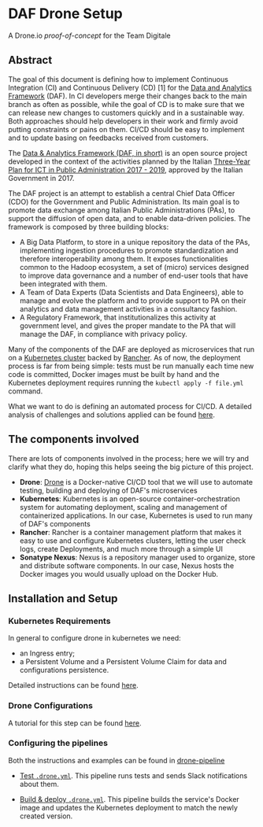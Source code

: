 # DAF Drone Setup

A Drone.io *proof-of-concept* for the Team Digitale

## Abstract

The goal of this document is defining how to implement Continuous Integration (CI) and Continuous Delivery (CD) [1] for the [Data and Analytics Framework](https://teamdigitale.governo.it/it/projects/daf.htm) (DAF). In CI developers merge their changes back to the main branch as often as possible, while the goal of CD is to make sure that we can release new changes to customers quickly and in a sustainable way. Both approaches should help developers in their work and firmly avoid putting constraints or pains on them. CI/CD should be easy to implement and to update basing on feedbacks received from customers.

The [Data & Analytics Framework (DAF, in short)](https://pianotriennale-ict.readthedocs.io/en/latest/doc/09_data-analytics-framework.html) is an open source project developed in the context of the activities planned by the Italian [Three-Year Plan for ICT in Public Administration 2017 - 2019](https://pianotriennale-ict.readthedocs.io/en/latest/), approved by the Italian Government in 2017.

The DAF project is an attempt to establish a central Chief Data Officer (CDO) for the Government and Public Administration. Its main goal is to promote data exchange among Italian Public Administrations (PAs), to support the diffusion of open data, and to enable data-driven policies. The framework is composed by three building blocks:

- A Big Data Platform, to store in a unique repository the data of the PAs, implementing ingestion procedures to promote standardization and therefore interoperability among them. It exposes functionalities common to the Hadoop ecosystem, a set of (micro) services designed to improve data governance and a number of end-user tools that have been integrated with them.
- A Team of Data Experts (Data Scientists and Data Engineers), able to manage and evolve the platform and to provide support to PA on their analytics and data management activities in a consultancy fashion.
- A Regulatory Framework, that institutionalizes this activity at government level, and gives the proper mandate to the PA that will manage the DAF, in compliance with privacy policy.

Many of the components of the DAF are deployed as microservices that run on a [Kubernetes cluster](https://kubernetes.io/) backed by [Rancher](https://rancher.com/).
As of now, the deployment process is far from being simple: tests must be run manually each time new code is committed, Docker images must be built by hand and the Kubernetes deployment requires running the `kubectl apply -f file.yml` command.

What we want to do is defining an automated process for CI/CD. A detailed analysis of challenges and solutions applied can be found [here](https://docs.google.com/document/d/1Xi3MglejhG_tBD4qmx8wAqZ77c7OptrqHgRq4H7K878/edit?usp=sharing).


## The components involved
There are lots of components involved in the process; here we will try and clarify what they do, hoping this helps seeing the big picture of this project.
* **Drone**: [Drone](https://github.com/drone/drone) is a Docker-native CI/CD tool that we will use to automate testing, building and deploying of DAF's microservices
* **Kubernetes**: Kubernetes is an open-source container-orchestration system for automating deployment, scaling and management of containerized applications. In our case, Kubernetes is used to run many of DAF's components
* **Rancher**: Rancher is a container management platform that makes it easy to use and configure Kubernetes clusters, letting the user check logs, create Deployments, and much more through a simple UI
* **Sonatype Nexus**: Nexus is a repository manager used to organize, store and distribute software components. In our case, Nexus hosts the Docker images you would usually upload on the Docker Hub.



## Installation and Setup

### Kubernetes Requirements

In general to configure drone in kubernetes we need:
- an Ingress entry;
- a Persistent Volume and a Persistent Volume Claim for data and configurations persistence.

Detailed instructions can be found [here](kubernetes/README.md).


### Drone Configurations
A tutorial for this step can be found [here](drone-install/README.md).


### Configuring the pipelines
Both the instructions and examples can be found in [drone-pipeline](drone-pipeline/README.md)

- [Test `.drone.yml`](drone-pipeline/test/.drone.yml). This pipeline runs tests and sends Slack notifications about them.

- [Build & deploy `.drone.yml`](drone-pipeline/build/.drone.yml). This pipeline builds the service's Docker image and updates the Kubernetes deployment to match the newly created version.
